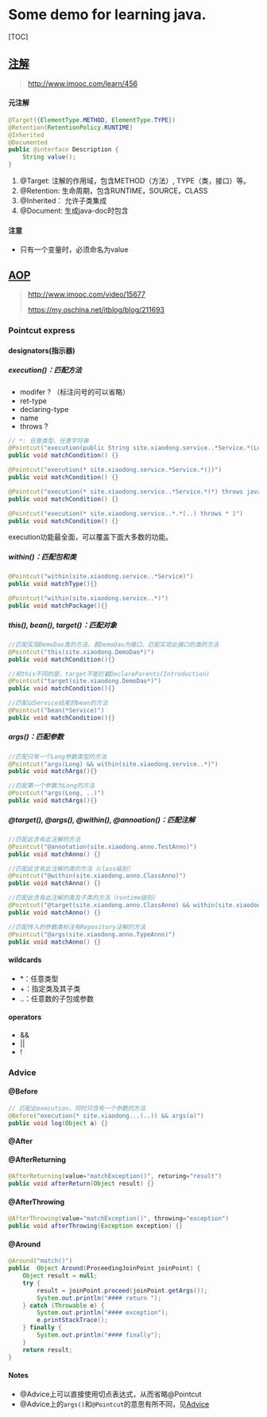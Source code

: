 

# Some demo for learning java.

[TOC]

##  [注解](annotation)

> http://www.imooc.com/learn/456


#### 元注解
``` java
@Target({ElementType.METHOD, ElementType.TYPE})
@Retention(RetentionPolicy.RUNTIME)
@Inherited
@Documented
public @interface Description {
	String value();
}
```

1. @Target: 注解的作用域，包含METHOD（方法）, TYPE（类，接口）等。
2. @Retention: 生命周期，包含RUNTIME，SOURCE，CLASS
3. @Inherited： 允许子类集成
4. @Document: 生成java-doc时包含

#### 注意
- 只有一个变量时，必须命名为value


## [AOP](aop)

> http://www.imooc.com/video/15677
>
> https://my.oschina.net/itblog/blog/211693

### Pointcut express

#### designators(指示器)

##### execution()：匹配方法

- modifer ? （标注问号的可以省略）
- ret-type
- declaring-type
- name
- throws ?

```java
// *: 任意类型、任意字符串
@Pointcut("execution(public String site.xiaodong.service..*Service.*(Long))")
public void matchCondition() {}

@Pointcut("execution(* site.xiaodong.service.*Service.*())")
public void matchCondition() {}

@Pointcut("execution(* site.xiaodong.service..*Service.*(*) throws java.lang.IllegalAccessException)")
public void matchCondition() {}

@Pointcut("execution(* site.xiaodong.service..*.*(..) throws * )")
public void matchCondition() {}
```
execution功能最全面，可以覆盖下面大多数的功能。

##### within()：匹配包和类

```java
@Pointcut("within(site.xiaodong.service..*Service)")
public void matchType(){}

@Pointcut("within(site.xiaodong.service..*)")
public void matchPackage(){}
```
##### this(), bean(), target()：匹配对象

```java
//匹配实现DemoDao类的方法，若DemoDao为接口，匹配实现此接口的类的方法
@Pointcut("this(site.xiaodong.DemoDao*)")
public void matchCondition(){}

//和this不同的是，target不能拦截DeclareParents(Introduction)
@Pointcut("target(site.xiaodong.DemoDao*)")
public void matchCondition(){}

//匹配以Service结尾的bean的方法
@Pointcut("bean(*Service)")
public void matchCondition(){}
```

##### args()：匹配参数

```java
//匹配只有一个Long参数类型的方法
@Pointcut("args(Long) && within(site.xiaodong.service..*)")
public void matchArgs(){}

//匹配第一个参数为Long的方法
@Pointcut("args(Long, ..)")
public void matchArgs(){}
```
##### @target(), @args(), @within(), @annoation()：匹配注解

```java
//匹配此含有此注解的方法
@Pointcut("@annotation(site.xiaodong.anno.TestAnno)")
public void matchAnno() {}

//匹配此含有此注解的类的方法（class级别）
@Pointcut("@within(site.xiaodong.anno.ClassAnno)")
public void matchAnno() {}

//匹配此含有此注解的类及子类的方法（runtime级别）
@Pointcut("@target(site.xiaodong.anno.ClassAnno) && within(site.xiaodong..*)")
public void matchAnno() {}

//匹配传入的参数类标注有Repository注解的方法
@Pointcut("@args(site.xiaodong.anno.TypeAnno)")
public void matchAnno() {}
```
#### wildcards

- *：任意类型
- +：指定类及其子类
- ..：任意数的子包或参数


#### operators

  - &&
  - ||
  - !


### Advice

#### @Before <span id = "@Before"></span>

```java
// 匹配此execution，同时只含有一个参数的方法
@Before("execution(* site.xiaodong...(..)) && args(a)")
public void log(Object a) {}
```
#### @After

#### @AfterReturning

````java
@AfterReturning(value="matchException()", returing="result")
public void afterReturn(Object result) {}
````
#### @AfterThrowing

```java
@AfterThrowing(value="matchException()", throwing="exception")
public void afterThrowing(Exception exception) {}
```
#### @Around

```java
@Around("match()")
public  Object Around(ProceedingJoinPoint joinPoint) {	
	Object result = null;
	try {
		result = joinPoint.proceed(joinPoint.getArgs());
		System.out.println("#### return ");
	} catch (Throwable e) {
		System.out.println("#### exception");
		e.printStackTrace();
	} finally {
		System.out.println("#### finally");
	}
	return result;
}
```
#### Notes

- @Advice上可以直接使用切点表达式，从而省略@Pointcut
- @Advice上的`args()`和`@Pointcut`的意思有所不同，见[Advice](#@Before)

